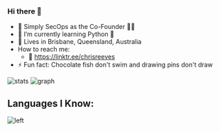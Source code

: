 ### Hi there 👋

- 👔 Simply SecOps as the Co-Founder 🥷🏽
- 🌱 I’m currently learning Python 🐍
- 📍 Lives in Brisbane, Queensland, Australia
- How to reach me:
     - 🔗 https://linktr.ee/chrisreeves
- ⚡ Fun fact: Chocolate fish don't swim and drawing pins don't draw


![stats](https://github-readme-stats.vercel.app/api?username=chrisreeves-&title_color=3498db&text_color=2ecc71&icon_color=3498db&bg_color=00000000&hide_border=true&show_icons=true&count_private=true&disable_animations=true)
![graph](https://github-readme-activity-graph.vercel.app/graph?username=chrisreeves-&bg_color=0000000&color=2980b9&line=2980b9&point=27ae60&area_color=2980b9&area=true&hide_border=true)

## Languages I Know:

<p> <a> <img src="https://skillicons.dev/icons?i=python,bash,powershell,ansible,sql" alt="left"> </a> </p>